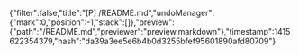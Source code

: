 {"filter":false,"title":"[P] /README.md","undoManager":{"mark":0,"position":-1,"stack":[]},"preview":{"path":"/README.md","previewer":"preview.markdown"},"timestamp":1415622354379,"hash":"da39a3ee5e6b4b0d3255bfef95601890afd80709"}